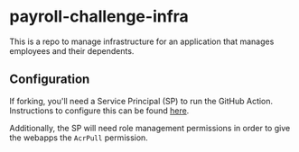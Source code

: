 # payroll-challenge-infra

This is a repo to manage infrastructure for an application that manages employees and their dependents.

## Configuration

If forking, you'll need a Service Principal (SP) to run the GitHub Action. Instructions to configure this can be found [here](https://registry.terraform.io/providers/hashicorp/azurerm/latest/docs/guides/service_principal_client_secret).

Additionally, the SP will need role management permissions in order to give the webapps the `AcrPull` permission.
